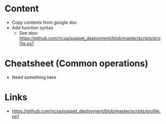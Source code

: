# Content
- Copy contents from google doc
- Add function syntax
  - See also: https://github.com/ncsa/puppet_deployment/blob/master/scripts/profile.ps1
  
# Cheatsheet (Common operations)
- Need something here

# Links
- https://github.com/ncsa/puppet_deployment/blob/master/scripts/profile.ps1
